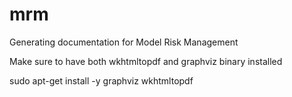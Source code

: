 # mrm
Generating documentation for Model Risk Management

Make sure to have both wkhtmltopdf and graphviz binary installed

sudo apt-get install -y graphviz wkhtmltopdf
